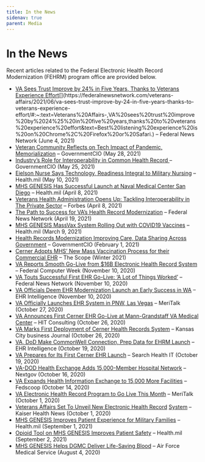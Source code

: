 ```yaml
---
title: In the News
sidenav: true
parent: Media
---
```

# In the News

Recent articles related to the Federal Electronic Health Record Modernization (FEHRM) program office are provided below.

* [VA Sees Trust Improve by 24% in Five Years, Thanks to Veterans Experience Effort](https://federalnewsnetwork.com/veterans-affairs/2021/06/va-sees-trust-improve-by-24-in-five-years-thanks-to-veterans-experience-effort/#:~:text=Veterans%20Affairs-,VA%20sees%20trust%20improve%20by%2024%25%20in%20five%20years,thanks%20to%20veterans%20experience%20effort&text=Best%20listening%20experience%20is%20on%20Chrome%2C%20Firefox%20or%20Safari.)[](https://federalnewsnetwork.com/veterans-affairs/2021/06/va-sees-trust-improve-by-24-in-five-years-thanks-to-veterans-experience-effort/#:~:text=Veterans%20Affairs-,VA%20sees%20trust%20improve%20by%2024%25%20in%20five%20years,thanks%20to%20veterans%20experience%20effort&text=Best%20listening%20experience%20is%20on%20Chrome%2C%20Firefox%20or%20Safari.) – Federal News Network (June 4, 2021)
* [Veteran Community Reflects on Tech Impact of Pandemic, Memorialization](file:///C:/Users/572538/Downloads/https:/governmentciomedia.com/veteran-community-reflects-tech-impact-pandemic-memorialization) – GovernmentCIO (May 28, 2021)
* [Industry’s Role for Interoperability in Common Health Record ](https://gcc02.safelinks.protection.outlook.com/?url=https%3A%2F%2Fgovernmentciomedia.com%2Findustrys-role-interoperability-common-health-record)– GovernmentCIO (May 25, 2021) 
* [Eielson Nurse Says Technology, Readiness Integral to Military Nursing](https://www.health.mil/News/Articles/2021/05/10/Eielson-nurse-says-technology-readiness-integral-to-military-nursing?page=7#pagingAnchor) – Health.mil (May 10, 2021)
* [MHS GENESIS Has Successful Launch at Naval Medical Center San Diego](https://health.mil/News/Articles/2021/04/08/MHS-GENESIS-has-successful-launch-at-Naval-Medical-Center-San-Diego) – Health.mil (April 8, 2021)
* [Veterans Health Administration Opens Up: Tackling Interoperability in The Private Sector](file:///C:/Users/572538/Downloads/https:/Caution-www.forbes.com/sites/forbestechcouncil/2021/04/08/veterans-health-administration-opens-up-tackling-interoperability-in-the-private-sector) – Forbes (April 8, 2021)
* [The Path to Success for VA’s Health Record Modernization](file:///C:/Users/572538/Downloads/https:/federalnewsnetwork.com/commentary/2021/04/the-path-to-success-for-vas-health-record-modernization) – Federal News Network (April 19, 2021)
* [MHS GENESIS MassVax System Rolling Out with COVID19 Vaccines](https://health.mil/News/Articles/2021/03/09/MHS-GENESIS-MassVax-system-rolling-out-with-COVID19-vaccines) – Health.mil (March 9, 2021)
* [Health Records Modernization Improving Care, Data Sharing Across Government](file:///C:/Users/572538/Downloads/https:/governmentciomedia.com/health-records-modernization-improving-care-data-sharing-across-government) – GovernmentCIO (February 1, 2021)
* [Cerner Adopts MHS’ New Mass Vaccination Process for their Commercial EHR](https://www.google.com/url?sa=t&rct=j&q=&esrc=s&source=web&cd=&ved=2ahUKEwjP4sPck_nwAhWBGVkFHf4DBT0QFjAAegQIAhAD&url=https%3A%2F%2Fhealth.mil%2FReference-Center%2FPublications%2F2021%2F02%2F01%2FThe-Scope-PEO-DHMS-External-Newsletter-Winter-2021&usg=AOvVaw14byk4mk0g8HSTQl0_Y-lP) – The Scope (Winter 2021)
* [VA Reports Smooth Go-Live from $16B Electronic Health Record System](https://fcw.com/articles/2020/11/10/veterans-affairs-health-record-golive.aspx) – Federal Computer Week (November 10, 2020)
* [VA Touts Successful First EHR Go-Live: ‘A Lot of Things Worked’](https://federalnewsnetwork.com/veterans-affairs/2020/11/va-touts-successful-first-ehr-go-live-a-lot-of-things-worked/) – Federal News Network (November 10, 2020)
* [VA Officials Deem EHR Modernization Launch an Early Success in WA](https://ehrintelligence.com/news/va-officials-deem-ehr-modernization-launch-an-early-success-in-wa) – EHR Intelligence (November 10, 2020)
* [VA Officially Launches EHR System in PNW, Las Vegas](https://www.meritalk.com/articles/va-officially-launches-ehr-system-in-pnw-las-vegas/) – MeriTalk (October 27, 2020)
* [VA Announces First Cerner EHR Go-Live at Mann-Grandstaff VA Medical Center](https://hitconsultant.net/2020/10/26/cerner-va-ehr-go-live-wa/#.X6XUdXmP6M9) – HIT Consulting (October 26, 2020)
* [VA Marks First Deployment of Cerner Health Records System](https://www.bizjournals.com/kansascity/news/2020/10/27/va-deploys-cerner-ehr-system-at-washington-center.html) – Kansas City business Journal (October 26, 2020)
* [VA, DoD Make CommonWell Connection, Prep Data for EHRM Launch](https://ehrintelligence.com/news/va-dod-make-commonwell-connection-prep-data-for-ehrm-launch) – EHR Intelligence (October 19, 2020)
* [VA Prepares for Its First Cerner EHR Launch](https://searchhealthit.techtarget.com/news/252490734/VA-prepares-for-its-first-Cerner-EHR-launch) – Search Health IT (October 19, 2020)
* [VA-DOD Health Exchange Adds 15,000-Member Hospital Network](https://www.nextgov.com/voices/aaron-boyd/13546/?oref=ng-post-author) – Nextgov (October 16, 2020)
* [VA Expands Health Information Exchange to 15,000 More Facilities](https://www.fedscoop.com/electronic-health-records-va-dod-additions/) – Fedscoop (October 14, 2020)
* [VA Electronic Health Record Program to Go Live This Month](https://www.meritalk.com/articles/va-electronic-health-record-program-to-go-live-this-month-officials-pledge/) – MeriTalk (October 1, 2020)
* [Veterans Affairs Set To Unveil New Electronic Health Record](https://khn.org/morning-breakout/veterans-affairs-set-to-unveil-new-electronic-health-record-system/) [System](https://khn.org/morning-breakout/veterans-affairs-set-to-unveil-new-electronic-health-record-system/) – Kaiser Health News (October 1, 2020)
* [MHS GENESIS Improves Patient Experience for Military Families](https://health.mil/News/Articles/2020/09/01/MHS-GENESIS-improves-patient-experience-for-military-families?type=Articles) – Health.mil (September 1, 2021)
* [Opioid Tool on MHS GENESIS Improves Patient Safety](https://www.health.mil/News/Articles/2020/09/01/Opioid-tool-on-MHS-GENESIS-improves-patient-safet) – Health.mil (September 2, 2021)
* [MHS GENESIS Helps DGMC Deliver Life-Saving Blood](ttps://www.airforcemedicine.af.mil/News/Display/Article/2300103/mhs-genesis-helps-dgmc-deliver-life-saving-blood/) – Air Force Medical Service (August 4, 2020)
